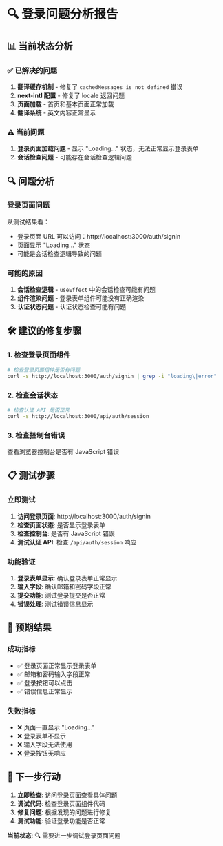 # 🔍 登录问题分析报告

## 📊 当前状态分析

### ✅ 已解决的问题
1. **翻译缓存机制** - 修复了 `cachedMessages is not defined` 错误
2. **next-intl 配置** - 修复了 locale 返回问题
3. **页面加载** - 首页和基本页面正常加载
4. **翻译系统** - 英文内容正常显示

### ⚠️ 当前问题
1. **登录页面加载问题** - 显示 "Loading..." 状态，无法正常显示登录表单
2. **会话检查问题** - 可能存在会话检查逻辑问题

## 🔍 问题分析

### 登录页面问题
从测试结果看：
- 登录页面 URL 可以访问：http://localhost:3000/auth/signin
- 页面显示 "Loading..." 状态
- 可能是会话检查逻辑导致的问题

### 可能的原因
1. **会话检查逻辑** - `useEffect` 中的会话检查可能有问题
2. **组件渲染问题** - 登录表单组件可能没有正确渲染
3. **认证状态问题** - 认证状态检查可能有问题

## 🛠️ 建议的修复步骤

### 1. 检查登录页面组件
```bash
# 检查登录页面组件是否有问题
curl -s http://localhost:3000/auth/signin | grep -i "loading\|error"
```

### 2. 检查会话状态
```bash
# 检查认证 API 是否正常
curl -s http://localhost:3000/api/auth/session
```

### 3. 检查控制台错误
查看浏览器控制台是否有 JavaScript 错误

## 📋 测试步骤

### 立即测试
1. **访问登录页面**: http://localhost:3000/auth/signin
2. **检查页面状态**: 是否显示登录表单
3. **检查控制台**: 是否有 JavaScript 错误
4. **测试认证 API**: 检查 `/api/auth/session` 响应

### 功能验证
1. **登录表单显示**: 确认登录表单正常显示
2. **输入字段**: 确认邮箱和密码字段正常
3. **提交功能**: 测试登录提交是否正常
4. **错误处理**: 测试错误信息显示

## 🎯 预期结果

### 成功指标
- ✅ 登录页面正常显示登录表单
- ✅ 邮箱和密码输入字段正常
- ✅ 登录按钮可以点击
- ✅ 错误信息正常显示

### 失败指标
- ❌ 页面一直显示 "Loading..."
- ❌ 登录表单不显示
- ❌ 输入字段无法使用
- ❌ 登录按钮无响应

## 📝 下一步行动

1. **立即检查**: 访问登录页面查看具体问题
2. **调试代码**: 检查登录页面组件代码
3. **修复问题**: 根据发现的问题进行修复
4. **测试功能**: 验证登录功能是否正常

**当前状态**: 🔍 需要进一步调试登录页面问题
